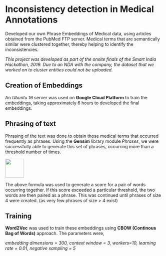 # Inconsistency detection in Medical Annotations
Developed our own Phrase Embeddings of Medical data, using articles obtained from the PubMed FTP server. Medical terms that are semantically similar were clustered together, thereby helping to identify the inconsistencies.

*This project was developed as part of the onsite finals of the Smart India Hackathon, 2019. Due to an NDA with the company, the dataset that we worked on to cluster entities could not be uploaded.*

## Creation of Embeddings

An *Ubuntu 16* server was used on **Google Cloud Platform** to train the embeddings, taking approximately 6 hours to developed the final embeddings.


## Phrasing of text

Phrasing of the text was done to obtain those medical terms that occurred frequently as phrases. Using the **Gensim** library module *Phrases*, we were successfully able to generate this set of phrases, occurring more than a threshold number of times.

<img src = "https://i.stack.imgur.com/KXD7F.png" height="60"/>

The above formula was used to generate a score for a pair of words occurring together. If this score exceeded a particular threshold, the two words are then paired as a phrase. This was continued until phrases of size 4 were created. (as very few phrases of size > 4 exist)


## Training

**Word2Vec** was used to train these embeddings using **CBOW (Continous Bag of Words)** approach. The parameters were,

*embedding dimensions = 300, context window = 3, workers=10, learning rate = 0.01, negative sampling = 5*
